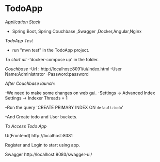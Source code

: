 # TodoApp

*Application Stack*
- Spring Boot, Spring Couchbase ,Swagger ,Docker,Angular,Nginx

*TodoApp Test* 
- run "mvn test" in the TodoApp project.

*To start all*
-'docker-compose up' in the folder.

*Couchbase* 
-Url : http://localhost:8091/ui/index.html
-User Name:Administrator
-Password:password

*After Couchbase launch:*

-We need to make some changes on web gui.
-Settings -> Advanced Index Settings ->  Indexer Threads = 1

-Run the query 'CREATE PRIMARY INDEX ON `default`:`todo`'
  
-And  Create todo and User buckets.

*To Access Todo App*


Ui(Frontend)
http://localhost:8081

Register and Login to start using app.

Swagger
http://localhost:8080/swagger-ui/
